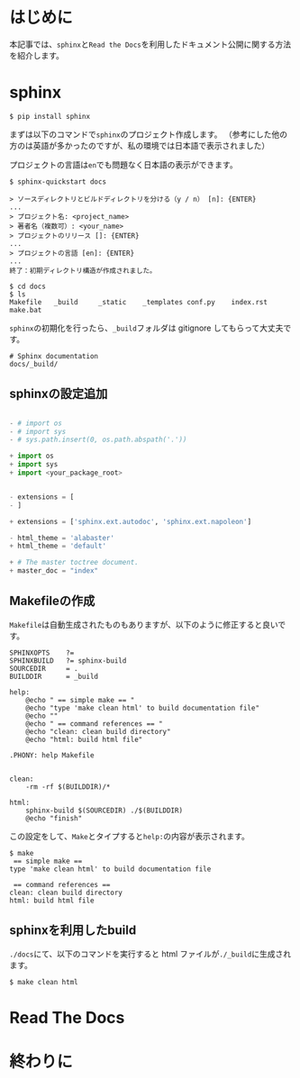 # はじめに

本記事では、`sphinx`と`Read the Docs`を利用したドキュメント公開に関する方法を紹介します。

# sphinx

```
$ pip install sphinx
```


まずは以下のコマンドで`sphinx`のプロジェクト作成します。
（参考にした他の方のは英語が多かったのですが、私の環境では日本語で表示されました）

プロジェクトの言語は`en`でも問題なく日本語の表示ができます。

```
$ sphinx-quickstart docs

> ソースディレクトリとビルドディレクトリを分ける（y / n） [n]: {ENTER}
...
> プロジェクト名: <project_name>
> 著者名（複数可）: <your_name>
> プロジェクトのリリース []: {ENTER}
...
> プロジェクトの言語 [en]: {ENTER}
...
終了：初期ディレクトリ構造が作成されました。

$ cd docs
$ ls
Makefile   _build     _static    _templates conf.py    index.rst  make.bat

```

`sphinx`の初期化を行ったら、`_build`フォルダは gitignore してもらって大丈夫です。

```txt::gitignore
# Sphinx documentation
docs/_build/
```

## sphinxの設定追加

```python:docs/conf.py

- # import os
- # import sys
- # sys.path.insert(0, os.path.abspath('.'))

+ import os
+ import sys
+ import <your_package_root>


- extensions = [
- ]

+ extensions = ['sphinx.ext.autodoc', 'sphinx.ext.napoleon']

- html_theme = 'alabaster'
+ html_theme = 'default'

+ # The master toctree document.
+ master_doc = "index"


```


## Makefileの作成

`Makefile`は自動生成されたものもありますが、以下のように修正すると良いです。


```
SPHINXOPTS    ?=
SPHINXBUILD   ?= sphinx-build
SOURCEDIR     = .
BUILDDIR      = _build

help:
 	@echo " == simple make == "
	@echo "type 'make clean html' to build documentation file"
	@echo ""
	@echo " == command references == "
	@echo "clean: clean build directory"
	@echo "html: build html file"

.PHONY: help Makefile


clean:
	-rm -rf $(BUILDDIR)/*

html:
	sphinx-build $(SOURCEDIR) ./$(BUILDDIR)
	@echo "finish"

```

この設定をして、`Make`とタイプすると`help:`の内容が表示されます。

```
$ make
 == simple make == 
type 'make clean html' to build documentation file

 == command references == 
clean: clean build directory
html: build html file
```

## sphinxを利用したbuild

`./docs`にて、以下のコマンドを実行すると html ファイルが`./_build`に生成されます。

```
$ make clean html
```

# Read The Docs

# 終わりに
